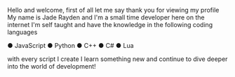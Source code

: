 Hello and welcome, first of all let me say thank you for viewing my profile
My name is Jade Rayden and I'm a small time developer here on the internet 
I'm self taught and have the knowledge in the following coding languages 

● JavaScript 
● Python 
● C++ 
● C# 
● Lua 

with every script I create I learn something new and continue to dive deeper into the 
world of development! 
